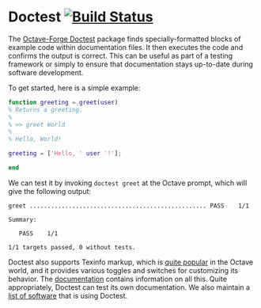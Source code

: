 Doctest [![Build Status](https://travis-ci.org/catch22/octave-doctest.svg?branch=master)](https://travis-ci.org/catch22/octave-doctest)
=======

The [Octave-Forge Doctest](http://octave.sourceforge.net/doctest/) package finds specially-formatted blocks of example code within documentation files.
It then executes the code and confirms the output is correct.
This can be useful as part of a testing framework or simply to ensure that documentation stays up-to-date during software development.

To get started, here is a simple example:

~~~matlab
function greeting = greet(user)
% Returns a greeting.
%
% >> greet World
%
% Hello, World!

greeting = ['Hello, ' user '!'];

end
~~~

We can test it by invoking `doctest greet` at the Octave prompt, which will give the following output:

~~~
greet .................................................. PASS    1/1

Summary:

   PASS    1/1

1/1 targets passed, 0 without tests.
~~~

Doctest also supports Texinfo markup, which is [quite popular](https://www.gnu.org/software/octave/doc/interpreter/Documentation-Tips.html) in the Octave world, and it provides various toggles and switches for customizing its behavior.
The [documentation](http://octave.sourceforge.net/doctest/function/doctest.html) contains information on all this.
Quite appropriately, Doctest can test its own documentation.
We also maintain a [list of software](https://github.com/catch22/octave-doctest/wiki/WhoIsUsingDoctest) that is using Doctest.
